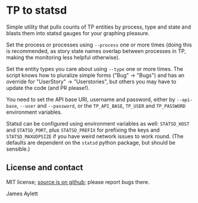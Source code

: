 # TP to statsd

Simple utility that pulls counts of TP entities by process, type and
state and blasts them into statsd gauges for your graphing pleasure.

Set the process or processes using `--process` one or more times
(doing this is recommended, as story state names overlap between
processes in TP, making the monitoring less helpful otherwise).

Set the entity types you care about using `--type` one or more
times. The script knows how to pluralize simple forms ("Bug" ->
"Bugs") and has an override for "UserStory" -> "Userstories", but
others you may have to update the code (and PR please!).

You need to set the API base URI, username and password, either by
`--api-base`, `--user` and `--password`, or the `TP_API_BASE`,
`TP_USER` and `TP_PASSWORD` environment variables.

Statsd can be configured using environment variables as well:
`STATSD_HOST` and `STATSD_PORT`, plus `STATSD_PREFIX` for prefixing the
keys and `STATSD_MAXUDPSIZE` if you have weird network issues to work
round. (The defaults are dependent on the `statsd` python package, but
should be sensible.)

## License and contact

MIT license; [source is on github][Package source]; please report bugs
there.

James Aylett

  [Package source]: https://github.com/jaylett/tp_to_statsd

